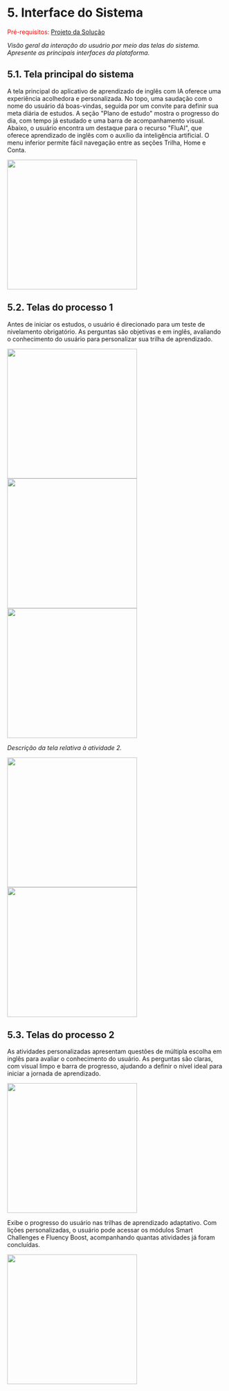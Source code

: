 
# 5. Interface do Sistema

<span style="color:red">Pré-requisitos: <a href="4-Projeto-Solucao.md"> Projeto da Solução</a></span>

_Visão geral da interação do usuário por meio das telas do sistema. Apresente as principais interfaces da plataforma._

## 5.1. Tela principal do sistema

A tela principal do aplicativo de aprendizado de inglês com IA oferece uma experiência acolhedora e personalizada. No topo, uma saudação com o nome do usuário dá boas-vindas, seguida por um convite para definir sua meta diária de estudos. A seção "Plano de estudo" mostra o progresso do dia, com tempo já estudado e uma barra de acompanhamento visual. Abaixo, o usuário encontra um destaque para o recurso "FluAI", que oferece aprendizado de inglês com o auxílio da inteligência artificial. O menu inferior permite fácil navegação entre as seções Trilha, Home e Conta.


<img src="https://github.com/user-attachments/assets/15fb5eb3-e789-45cb-be95-29bdce1cdd7d" width="300" />

## 5.2. Telas do processo 1

Antes de iniciar os estudos, o usuário é direcionado para um teste de nivelamento obrigatório. As perguntas são objetivas e em inglês, avaliando o conhecimento do usuário para personalizar sua trilha de aprendizado.

<img src="https://github.com/user-attachments/assets/04992d91-6e77-411a-a767-7f3af17de895" width="300" />

<img src="https://github.com/user-attachments/assets/4ff95fa8-59ae-48d6-bcd4-56dcc50efdb2" width="300" />

<img src="[https://github.com/user-attachments/assets/4ff95fa8-59ae-48d6-bcd4-56dcc50efdb2](https://github.com/user-attachments/assets/a1d27f6f-ce81-4958-9f42-b41eead48b5c)" width="300" />


_Descrição da tela relativa à atividade 2._

<img src="https://github.com/user-attachments/assets/72a9a7b8-3cb3-4a59-953a-94a86882a2bb" width="300" />
<img src="https://github.com/user-attachments/assets/c8199e8f-abdb-4b4a-a44c-17a53f53787b" width="300" />


## 5.3. Telas do processo 2

As atividades personalizadas apresentam questões de múltipla escolha em inglês para avaliar o conhecimento do usuário. As perguntas são claras, com visual limpo e barra de progresso, ajudando a definir o nível ideal para iniciar a jornada de aprendizado.

<img src="https://github.com/user-attachments/assets/f8013ff2-8a16-44ab-9f24-5c0e92fbcd38" width="300" />

Exibe o progresso do usuário nas trilhas de aprendizado adaptativo. Com lições personalizadas, o usuário pode acessar os módulos Smart Challenges e Fluency Boost, acompanhando quantas atividades já foram concluídas.

<img src="https://github.com/user-attachments/assets/5f8d3622-62fe-494d-adbf-3d6156fb9587" width="300" />



